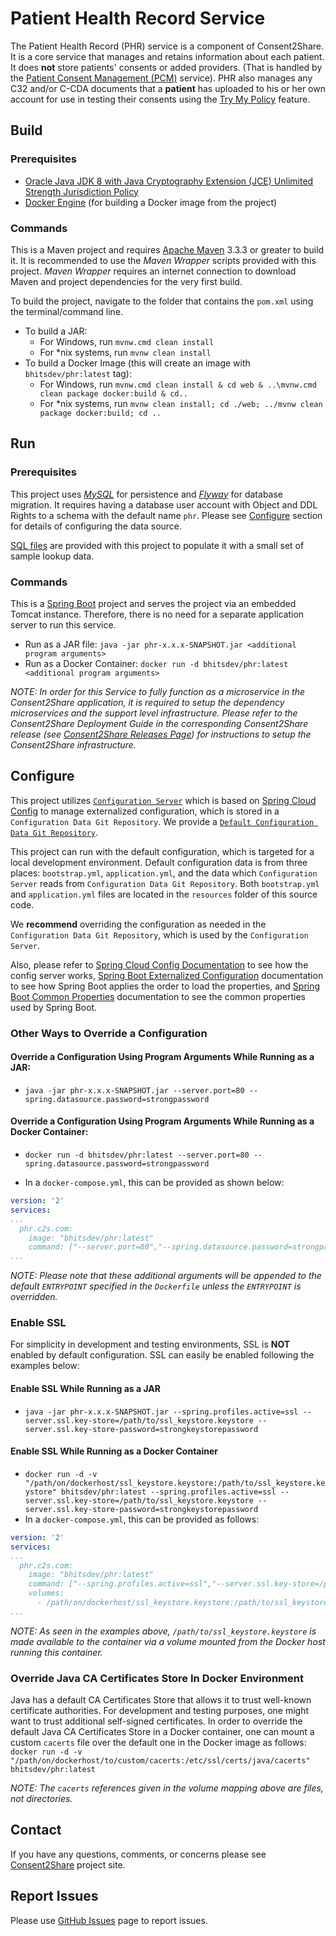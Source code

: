# Patient Health Record Service

The Patient Health Record (PHR) service is a component of Consent2Share. It is a core service that manages and retains information about each patient. It does **not** store patients' consents or added providers. (That is handled by the [Patient Consent Management (PCM)](https://github.com/bhits-dev/pcm) service). PHR also manages any C32 and/or C-CDA documents that a **patient** has uploaded to his or her own account for use in testing their consents using the [Try My Policy](https://github.com/bhits-dev/try-policy) feature.

## Build

### Prerequisites

+ [Oracle Java JDK 8 with Java Cryptography Extension (JCE) Unlimited Strength Jurisdiction Policy](http://www.oracle.com/technetwork/java/javase/downloads/index.html)
+ [Docker Engine](https://docs.docker.com/engine/installation/) (for building a Docker image from the project)

### Commands

This is a Maven project and requires [Apache Maven](https://maven.apache.org/) 3.3.3 or greater to build it. It is recommended to use the *Maven Wrapper* scripts provided with this project. *Maven Wrapper* requires an internet connection to download Maven and project dependencies for the very first build.

To build the project, navigate to the folder that contains the `pom.xml` using the terminal/command line.

+ To build a JAR:
    + For Windows, run `mvnw.cmd clean install`
    + For *nix systems, run `mvnw clean install`
+ To build a Docker Image (this will create an image with `bhitsdev/phr:latest` tag):
    + For Windows, run `mvnw.cmd clean install & cd web & ..\mvnw.cmd clean package docker:build & cd..`
    + For *nix systems, run `mvnw clean install; cd ./web; ../mvnw clean package docker:build; cd ..`

## Run

### Prerequisites

This project uses *[MySQL](https://www.mysql.com/)* for persistence and *[Flyway](https://flywaydb.org/)* for database migration. It requires having a database user account with Object and DDL Rights to a schema with the default name `phr`. Please see [Configure](#configure) section for details of configuring the data source. 

[SQL files](phr-db-sample/) are provided with this project to populate it with a small set of sample lookup data.

### Commands

This is a [Spring Boot](https://projects.spring.io/spring-boot/) project and serves the project via an embedded Tomcat instance. Therefore, there is no need for a separate application server to run this service.
+ Run as a JAR file: `java -jar phr-x.x.x-SNAPSHOT.jar <additional program arguments>`
+ Run as a Docker Container: `docker run -d bhitsdev/phr:latest <additional program arguments>`

*NOTE: In order for this Service to fully function as a microservice in the Consent2Share application, it is required to setup the dependency microservices and the support level infrastructure. Please refer to the Consent2Share Deployment Guide in the corresponding Consent2Share release (see [Consent2Share Releases Page](https://github.com/bhits-dev/consent2share/releases)) for instructions to setup the Consent2Share infrastructure.*


## Configure

This project utilizes [`Configuration Server`](https://github.com/bhits-dev/config-server) which is based on [Spring Cloud Config](https://github.com/spring-cloud/spring-cloud-config) to manage externalized configuration, which is stored in a `Configuration Data Git Repository`. We provide a [`Default Configuration Data Git Repository`]( https://github.com/bhits-dev/c2s-config-data).

This project can run with the default configuration, which is targeted for a local development environment. Default configuration data is from three places: `bootstrap.yml`, `application.yml`, and the data which `Configuration Server` reads from `Configuration Data Git Repository`. Both `bootstrap.yml` and `application.yml` files are located in the `resources` folder of this source code.

We **recommend** overriding the configuration as needed in the `Configuration Data Git Repository`, which is used by the `Configuration Server`.

Also, please refer to [Spring Cloud Config Documentation](https://cloud.spring.io/spring-cloud-config/spring-cloud-config.html) to see how the config server works, [Spring Boot Externalized Configuration](http://docs.spring.io/spring-boot/docs/current/reference/html/boot-features-external-config.html) documentation to see how Spring Boot applies the order to load the properties, and [Spring Boot Common Properties](http://docs.spring.io/spring-boot/docs/current/reference/html/common-application-properties.html) documentation to see the common properties used by Spring Boot.

### Other Ways to Override a Configuration

#### Override a Configuration Using Program Arguments While Running as a JAR:

+ `java -jar phr-x.x.x-SNAPSHOT.jar --server.port=80 --spring.datasource.password=strongpassword`

#### Override a Configuration Using Program Arguments While Running as a Docker Container:

+ `docker run -d bhitsdev/phr:latest --server.port=80 --spring.datasource.password=strongpassword`

+ In a `docker-compose.yml`, this can be provided as shown below:
```yml
version: '2'
services:
...
  phr.c2s.com:
    image: "bhitsdev/phr:latest"
    command: ["--server.port=80","--spring.datasource.password=strongpassword"]
...
```
*NOTE: Please note that these additional arguments will be appended to the default `ENTRYPOINT` specified in the `Dockerfile` unless the `ENTRYPOINT` is overridden.*

### Enable SSL

For simplicity in development and testing environments, SSL is **NOT** enabled by default configuration. SSL can easily be enabled following the examples below:

#### Enable SSL While Running as a JAR

+ `java -jar phr-x.x.x-SNAPSHOT.jar --spring.profiles.active=ssl --server.ssl.key-store=/path/to/ssl_keystore.keystore --server.ssl.key-store-password=strongkeystorepassword`

#### Enable SSL While Running as a Docker Container

+ `docker run -d -v "/path/on/dockerhost/ssl_keystore.keystore:/path/to/ssl_keystore.keystore" bhitsdev/phr:latest --spring.profiles.active=ssl --server.ssl.key-store=/path/to/ssl_keystore.keystore --server.ssl.key-store-password=strongkeystorepassword`
+ In a `docker-compose.yml`, this can be provided as follows:
```yml
version: '2'
services:
...
  phr.c2s.com:
    image: "bhitsdev/phr:latest"
    command: ["--spring.profiles.active=ssl","--server.ssl.key-store=/path/to/ssl_keystore.keystore", "--server.ssl.key-store-password=strongkeystorepassword"]
    volumes:
      - /path/on/dockerhost/ssl_keystore.keystore:/path/to/ssl_keystore.keystore
...
```

*NOTE: As seen in the examples above, `/path/to/ssl_keystore.keystore` is made available to the container via a volume mounted from the Docker host running this container.*

### Override Java CA Certificates Store In Docker Environment

Java has a default CA Certificates Store that allows it to trust well-known certificate authorities. For development and testing purposes, one might want to trust additional self-signed certificates. In order to override the default Java CA Certificates Store in a Docker container, one can mount a custom `cacerts` file over the default one in the Docker image as follows: `docker run -d -v "/path/on/dockerhost/to/custom/cacerts:/etc/ssl/certs/java/cacerts" bhitsdev/phr:latest`

*NOTE: The `cacerts` references given in the volume mapping above are files, not directories.*

## Contact

If you have any questions, comments, or concerns please see [Consent2Share](https://bhits-dev.github.io/consent2share/) project site.

## Report Issues

Please use [GitHub Issues](https://github.com/bhits-dev/phr/issues) page to report issues.
